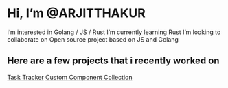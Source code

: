 # Hi, I’m @ARJITTHAKUR
 I’m interested in Golang / JS / Rust
 I’m currently learning Rust
 I’m looking to collaborate on Open source project based on JS and Golang

 ## Here are a few projects that i recently worked on
[Task Tracker](http://arjitsinghprojects.com/tasktracker/)
[Custom Component Collection](https://arjitthakur.github.io/components-lib/)
<!---
ARJITTHAKUR/ARJITTHAKUR is a ✨ special ✨ repository because its `README.md` (this file) appears on your GitHub profile.
You can click the Preview link to take a look at your changes.
--->
